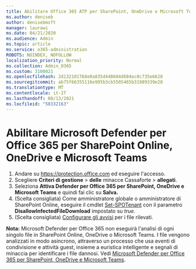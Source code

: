 ```yaml
---
title: Abilitare Office 365 ATP per SharePoint, OneDrive e Microsoft Teams
ms.author: deniseb
author: denisebmsft
manager: laurawi
ms.date: 04/21/2020
ms.audience: Admin
ms.topic: article
ms.service: o365-administration
ROBOTS: NOINDEX, NOFOLLOW
localization_priority: Normal
ms.collection: Admin_O365
ms.custom: 3100021
ms.openlocfilehash: 2d132101768e0a835d448604d684ec0c735e6628
ms.sourcegitcommit: ab75f66355116e995b3cb5505465b31989339e28
ms.translationtype: MT
ms.contentlocale: it-IT
ms.lasthandoff: 08/13/2021
ms.locfileid: "58332163"
---
```

# <a name="enable-microsoft-defender-for-office-365-for-sharepoint-online-onedrive-and-microsoft-teams"></a>Abilitare Microsoft Defender per Office 365 per SharePoint Online, OneDrive e Microsoft Teams

1. Andare su https://protection.office.com ed eseguire l'accesso.
2. Scegliere **Criteri di gestione**  >  **delle** minacce Cassaforte  >  **allegati**.
3. Seleziona **Attiva Defender per Office 365 per SharePoint, OneDrive e Microsoft Teams** e quindi fai clic su **Salva.**
4. (Scelta consigliata) Come amministratore globale o amministratore di SharePoint Online, eseguire il cmdlet [Set-SPOTenant](https://docs.microsoft.com/powershell/module/sharepoint-online/Set-SPOTenant?view=sharepoint-ps) con il parametro **DisallowInfectedFileDownload** impostato su *true.*
5. (Scelta consigliata) [Configurare gli avvisi](https://docs.microsoft.com/microsoft-365/security/office-365-security/turn-on-atp-for-spo-odb-and-teams#set-up-alerts-for-detected-files) per i file rilevati.

**Nota:** Microsoft Defender per Office 365 non eseguirà l'analisi di ogni singolo file in SharePoint Online, OneDrive o Microsoft Teams. I file vengono analizzati in modo asincrono, attraverso un processo che usa eventi di condivisione e attività guest, insieme a euristica intelligente e segnali di minaccia per identificare i file dannosi. Vedi [Microsoft Defender per Office 365 per SharePoint, OneDrive e Microsoft Teams](https://docs.microsoft.com/microsoft-365/security/office-365-security/atp-for-spo-odb-and-teams).

